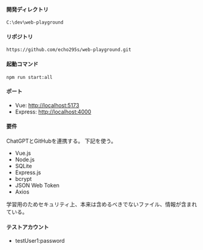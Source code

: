 #### 開発ディレクトリ
`C:\dev\web-playground`

#### リポジトリ
`https://github.com/echo295s/web-playground.git`

#### 起動コマンド
`npm run start:all`

#### ポート
* Vue: [http://localhost:5173](http://localhost:5173)
* Express: [http://localhost:4000](http://localhost:4000)

#### 要件
ChatGPTとGitHubを連携する。
下記を使う。
- Vue.js
- Node.js
- SQLite
- Express.js
- bcrypt
- JSON Web Token
- Axios

学習用のためセキュリティ上、本来は含めるべきでないファイル、情報が含まれている。

#### テストアカウント
- testUser1:password
